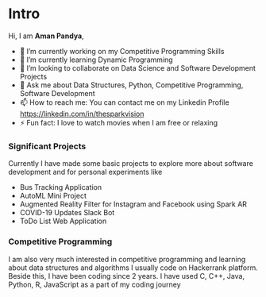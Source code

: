 # Intro

Hi, I am **Aman Pandya**,
- 🔭 I’m currently working on my Competitive Programming Skills
- 🌱 I’m currently learning Dynamic Programming
- 👯 I’m looking to collaborate on Data Science and Software Development Projects
- 💬 Ask me about Data Structures, Python, Competitive Programming, Software Development
- 📫 How to reach me: You can contact me on my Linkedin Profile https://linkedin.com/in/thesparkvision
- ⚡ Fun fact: I love to watch movies when I am free or relaxing

### Significant Projects

Currently I have made some basic projects to explore more about software development and for personal experiments like
- Bus Tracking Application
- AutoML Mini Project
- Augmented Reality Filter for Instagram and Facebook using Spark AR
- COVID-19 Updates Slack Bot
- ToDo List Web Application

### Competitive Programming

I am also very much interested in competitive programming and learning about data structures and algorithms
I usually code on Hackerrank platform.
Beside this, I have been coding since 2 years. I have used C, C++, Java, Python, R, JavaScript as a part of my coding journey
